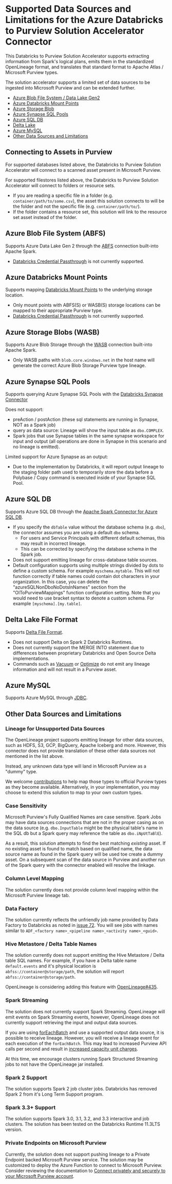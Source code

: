 # Supported Data Sources and Limitations for the Azure Databricks to Purview Solution Accelerator Connector

This Databricks to Purview Solution Accelerator supports extracting information from Spark's logical plans, emits them in the standardized OpenLineage format, and translates that standard format to Apache Atlas / Microsoft Purview types.

The solution accelerator supports a limited set of data sources to be ingested into Microsoft Purview and can be extended further.

* [Azure Blob File System / Data Lake Gen2](#azure-blob-file-system-abfs)
* [Azure Databricks Mount Points](#azure-databricks-mount-points)
* [Azure Storage Blob](#azure-storage-blobs-wasb)
* [Azure Synapse SQL Pools](#azure-synapse-sql-pools)
* [Azure SQL DB](#azure-sql-db)
* [Delta Lake](#delta-lake-file-format)
* [Azure MySQL](#azure-mysql)
* [Other Data Sources and Limitations](#other-data-sources-and-limitations)

## Connecting to Assets in Purview

For supported databases listed above, the Databricks to Purview Solution Accelerator will connect to a scanned asset present in Microsoft Purview.

For supported filestores listed above, the Databricks to Purview Solution Accelerator will connect to folders or resource sets.
* If you are reading a specific file in a folder (e.g. `container/path/to/some.csv`), the asset this solution connects to will be the folder and not the specific file (e.g. `container/path/to/`).
* If the folder contains a resource set, this solution will link to the resource set asset instead of the folder.

## Azure Blob File System (ABFS)

Supports Azure Data Lake Gen 2 through the [ABFS](https://hadoop.apache.org/docs/stable/hadoop-azure/abfs.html) connection built-into Apache Spark.

* [Databricks Credential Passthrough](https://docs.microsoft.com/en-us/azure/databricks/security/credential-passthrough/adls-passthrough) is not currently supported.

## Azure Databricks Mount Points

Supports mapping [Databricks Mount Points](https://docs.microsoft.com/en-us/azure/databricks/data/databricks-file-system#--mount-object-storage-to-dbfs) to the underlying storage location.

* Only mount points with ABFS(S) or WASB(S) storage locations can be mapped to their appropriate Purview type.
* [Databricks Credential Passthrough](https://docs.microsoft.com/en-us/azure/databricks/security/credential-passthrough/adls-passthrough) is not currently supported.

## Azure Storage Blobs (WASB)

Supports Azure Blob Storage through the [WASB](https://hadoop.apache.org/docs/stable/hadoop-azure/index.html) connection built-into Apache Spark.

* Only WASB paths with `blob.core.windows.net` in the host name will generate the correct Azure Blob Storage Purview type lineage.

## Azure Synapse SQL Pools

Supports querying Azure Synapse SQL Pools with the [Databricks Synapse Connector](https://docs.microsoft.com/en-us/azure/databricks/data/data-sources/azure/synapse-analytics)

Does not support:

* preAction / postAction (these sql statements are running in Synapse, NOT as a Spark job)
* query as data source: Lineage will show the input table as `dbo.COMPLEX`.
* Spark jobs that use Synapse tables in the same synapse workspace for input and output (all operations are done in Synapse in this scenario and no lineage is emitted).

Limited support for Azure Synapse as an output:

* Due to the implementation by Databricks, it will report output lineage to the staging folder path used to temporarily store the data before a Polybase / Copy command is executed inside of your Synapse SQL Pool.

## Azure SQL DB

Supports Azure SQL DB through the [Apache Spark Connector for Azure SQL DB](https://docs.microsoft.com/en-us/sql/connect/spark/connector?view=sql-server-ver15).

* If you specify the `dbTable` value without the database schema (e.g. `dbo`), the connector assumes you are using a default `dbo` schema.
  * For users and Service Principals with different default schemas, this may result in incorrect lineage.
  * This can be corrected by specifying the database schema in the Spark job.
* Does not support emitting lineage for cross-database table sources.
* Default configuration supports using multiple strings divided by dots to define a custom schema.  For example ```myschema.mytable```.  This will not function correctly if table names could contain dot characters in your organization.  In this case, you can delete the "azureSQLNonDboNoDotsInNames" section from the "OlToPurviewMappings" function configuration setting. Note that you would need to use bracket syntax to denote a custom schema.  For example ```[myschema].[my.table]```.

## Delta Lake File Format

Supports [Delta File Format](https://delta.io/).

* Does not support Delta on Spark 2 Databricks Runtimes.
* Does not currently support the MERGE INTO statement due to differences between proprietary Databricks and Open Source Delta implementations.
* Commands such as [Vacuum](https://docs.delta.io/latest/delta-utility.html#toc-entry-1) or [Optimize](https://docs.microsoft.com/en-us/azure/databricks/spark/latest/spark-sql/language-manual/delta-optimize) do not emit any lineage information and will not result in a Purview asset.

## Azure MySQL

Supports Azure MySQL through [JDBC](https://learn.microsoft.com/en-us/azure/databricks/external-data/jdbc).

## Other Data Sources and Limitations

### Lineage for Unsupported Data Sources

The OpenLineage project supports emitting lineage for other data sources, such as HDFS, S3, GCP, BigQuery, Apache Iceberg and more. However, this connector does not provide translation of these other data sources not mentioned in the list above.

Instead, any unknown data type will land in Microsoft Purview as a "dummy" type.

We welcome [contributions](./CONTRIBUTING.md) to help map those types to official Purview types as they become available. Alternatively, in your implementation, you may choose to extend this solution to map to your own custom types.

### Case Sensitivity

Microsoft Purview's Fully Qualified Names are case sensitive. Spark Jobs may have data sources connections that are not in the proper casing as on the data source (e.g. `dbo.InputTable` might be the physical table's name in the SQL db but a Spark query may reference the table as `dbo.iNpUtTaBlE`).

As a result, this solution attempts to find the best matching *existing* asset. If no existing asset is found to match based on qualified name, the data source name as found in the Spark query will be used toe create a dummy asset. On a subsequent scan of the data source in Purview and another run of the Spark query with the connector enabled will resolve the linkage.

### Column Level Mapping

The solution currently does not provide column level mapping within the Microsoft Purview lineage tab.

### Data Factory

The solution currently reflects the unfriendly job name provided by Data Factory to Databricks as noted in [issue 72](https://github.com/microsoft/Purview-ADB-Lineage-Solution-Accelerator/issues/72#issuecomment-1211202405). You will see jobs with names similar to `ADF_<factory name>_<pipeline name>_<activity name>_<guid>`.

### Hive Metastore / Delta Table Names

The solution currently does not support emitting the Hive Metastore / Delta table SQL names. For example, if you have a Delta table name `default.events` and it's physical location is `abfss://container@storage/path`, the solution will report `abfss://container@storage/path`.

OpenLineage is considering adding this feature with [OpenLineage#435](https://github.com/OpenLineage/OpenLineage/issues/435).

### Spark Streaming

The solution does not currently support Spark Streaming. OpenLineage will emit events on Spark Streaming events, however, OpenLineage does not currently support retrieving the input and output data sources.

If you are using [forEachBatch](https://spark.apache.org/docs/latest/structured-streaming-programming-guide.html#foreachbatch) and use a supported output data source, it is possible to receive lineage. However, you will receive a lineage event for each execution of the `forEachBatch`. This may lead to increased Purview API calls per second and result in [increased capacity unit charges](https://azure.microsoft.com/en-us/pricing/details/azure-purview/).

At this time, we encourage clusters running Spark Structured Streaming jobs to not have the OpenLineage jar installed.

### Spark 2 Support

The solution supports Spark 2 job cluster jobs. Databricks has removed Spark 2 from it's Long Term Support program.

### Spark 3.3+ Support

The solution supports Spark 3.0, 3.1, 3.2, and 3.3 interactive and job clusters. The solution has been tested on the Databricks Runtime 11.3LTS version.

### Private Endpoints on Microsoft Purview

Currently, the solution does not support pushing lineage to a Private Endpoint backed Microsoft Purview service. The solution may be customized to deploy the Azure Function to connect to Microsoft Purview. Consider reviewing the documentation to [Connect privately and securely to your Microsoft Purview account](https://docs.microsoft.com/en-us/azure/purview/catalog-private-link-account-portal).
